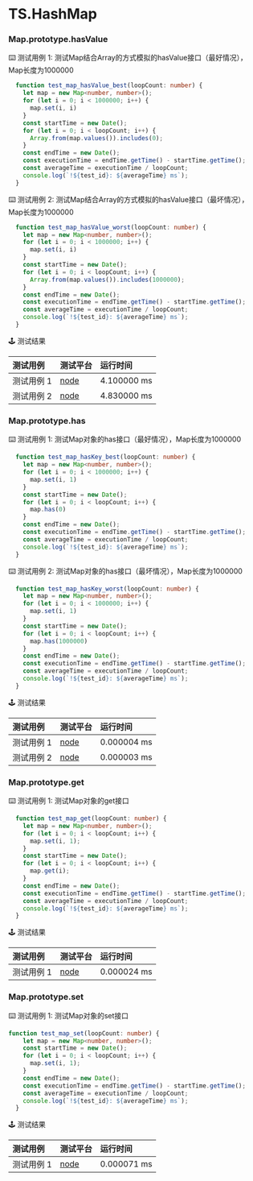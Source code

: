 # TS.HashMap
### Map.prototype.hasValue

:keyboard: 测试用例 1: 测试Map结合Array的方式模拟的hasValue接口（最好情况），Map长度为1000000 

```typescript
  function test_map_hasValue_best(loopCount: number) {
    let map = new Map<number, number>();
    for (let i = 0; i < 1000000; i++) {
      map.set(i, i)
    }
    const startTime = new Date();
    for (let i = 0; i < loopCount; i++) {
      Array.from(map.values()).includes(0);
    }
    const endTime = new Date();
    const executionTime = endTime.getTime() - startTime.getTime();
    const averageTime = executionTime / loopCount;
    console.log(`!${test_id}: ${averageTime} ms`);
  }
```
:keyboard: 测试用例 2: 测试Map结合Array的方式模拟的hasValue接口（最坏情况），Map长度为1000000 

```typescript
  function test_map_hasValue_worst(loopCount: number) {
    let map = new Map<number, number>();
    for (let i = 0; i < 1000000; i++) {
      map.set(i, i)
    }
    const startTime = new Date();
    for (let i = 0; i < loopCount; i++) {
      Array.from(map.values()).includes(1000000);
    }
    const endTime = new Date();
    const executionTime = endTime.getTime() - startTime.getTime();
    const averageTime = executionTime / loopCount;
    console.log(`!${test_id}: ${averageTime} ms`);
  }
```
:joystick: 测试结果

| 测试用例   | 测试平台   | 运行时间        |
|:-------|:-------|:------------|
| 测试用例 1 | [node] | 4.100000 ms |
| 测试用例 2 | [node] | 4.830000 ms |

### Map.prototype.has

:keyboard: 测试用例 1: 测试Map对象的has接口（最好情况），Map长度为1000000 

```typescript
  function test_map_hasKey_best(loopCount: number) {
    let map = new Map<number, number>();
    for (let i = 0; i < 1000000; i++) {
      map.set(i, 1)
    }
    const startTime = new Date();
    for (let i = 0; i < loopCount; i++) {
      map.has(0)
    }
    const endTime = new Date();
    const executionTime = endTime.getTime() - startTime.getTime();
    const averageTime = executionTime / loopCount;
    console.log(`!${test_id}: ${averageTime} ms`);
  }
```
:keyboard: 测试用例 2: 测试Map对象的has接口（最坏情况），Map长度为1000000 

```typescript
  function test_map_hasKey_worst(loopCount: number) {
    let map = new Map<number, number>();
    for (let i = 0; i < 1000000; i++) {
      map.set(i, 1)
    }
    const startTime = new Date();
    for (let i = 0; i < loopCount; i++) {
      map.has(1000000)
    }
    const endTime = new Date();
    const executionTime = endTime.getTime() - startTime.getTime();
    const averageTime = executionTime / loopCount;
    console.log(`!${test_id}: ${averageTime} ms`);
  }
```
:joystick: 测试结果

| 测试用例   | 测试平台   | 运行时间        |
|:-------|:-------|:------------|
| 测试用例 1 | [node] | 0.000004 ms |
| 测试用例 2 | [node] | 0.000003 ms |

### Map.prototype.get

:keyboard: 测试用例 1: 测试Map对象的get接口 

```typescript
  function test_map_get(loopCount: number) {
    let map = new Map<number, number>();
    for (let i = 0; i < loopCount; i++) {
      map.set(i, 1);
    }
    const startTime = new Date();
    for (let i = 0; i < loopCount; i++) {
      map.get(i);
    }
    const endTime = new Date();
    const executionTime = endTime.getTime() - startTime.getTime();
    const averageTime = executionTime / loopCount;
    console.log(`!${test_id}: ${averageTime} ms`);
  }
```
:joystick: 测试结果

| 测试用例   | 测试平台   | 运行时间        |
|:-------|:-------|:------------|
| 测试用例 1 | [node] | 0.000024 ms |

### Map.prototype.set

:keyboard: 测试用例 1: 测试Map对象的set接口 

```typescript
function test_map_set(loopCount: number) {
    let map = new Map<number, number>();
    const startTime = new Date();
    for (let i = 0; i < loopCount; i++) {
      map.set(i, 1);
    }
    const endTime = new Date();
    const executionTime = endTime.getTime() - startTime.getTime();
    const averageTime = executionTime / loopCount;
    console.log(`!${test_id}: ${averageTime} ms`);
  }
```
:joystick: 测试结果

| 测试用例   | 测试平台   | 运行时间        |
|:-------|:-------|:------------|
| 测试用例 1 | [node] | 0.000071 ms |

[Huawei Phone]: ../../device/#huawei-phone
[Huawei Watch]: ../../device/#huawei-watch
[node]: ../../device/#typescript